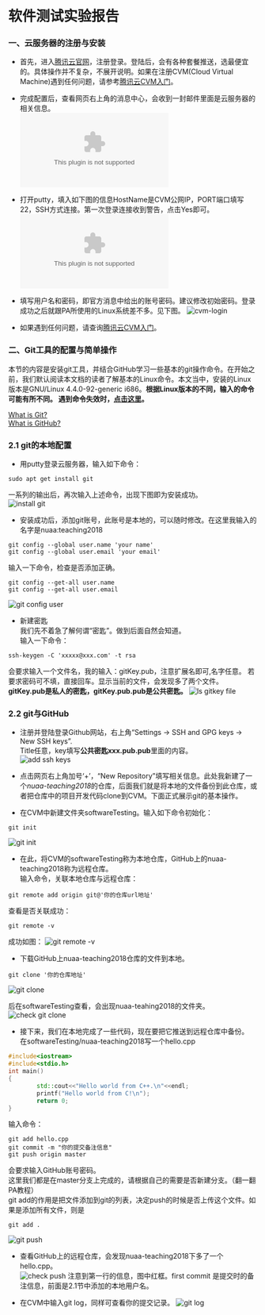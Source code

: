 # 软件测试实验报告  
### 一、云服务器的注册与安装
* 首先，进入[腾讯云官网](https://cloud.tencent.com/)，注册登录。登陆后，会有各种套餐推送，选最便宜的。具体操作并不复杂，不展开说明。如果在注册CVM(Cloud Virtual Machine)遇到任何问题，请参考[腾讯云CVM入门](https://cloud.tencent.com/product/cvm/getting-started)。

* 完成配置后，查看网页右上角的消息中心，会收到一封邮件里面是云服务器的相关信息。  
![CVM-Info](www.baidu.com)

* 打开putty，填入如下图的信息HostName是CVM公网IP，PORT端口填写22，SSH方式连接。第一次登录连接收到警告，点击Yes即可。  
![putty-login](www.baidu.com)

* 填写用户名和密码，即官方消息中给出的账号密码。建议修改初始密码。登录成功之后就跟PA所使用的Linux系统差不多。见下图。
![cvm-login]()  

* 如果遇到任何问题，请查询[腾讯云CVM入门](https://cloud.tencent.com/product/cvm/getting-started)。

### 二、Git工具的配置与简单操作  
本节的内容是安装git工具，并结合GitHub学习一些基本的git操作命令。在开始之前，我们默认阅读本文档的读者了解基本的Linux命令。本文当中，安装的Linux版本是GNU/Linux 4.4.0-92-generic i686。**根据Linux版本的不同，输入的命令可能有所不同。 遇到命令失效时，[点击这里](www.baidu.com)。**

[What is Git?](www.baidu.com)  
[What is GitHub?](www.baidu.com)  
  
### 2.1 git的本地配置
* 用putty登录云服务器，输入如下命令：
```
sudo apt get install git
```
一系列的输出后，再次输入上述命令，出现下图即为安装成功。  
![install git]()

* 安装成功后，添加git账号，此账号是本地的，可以随时修改。在这里我输入的名字是nuaa:teaching2018  
```
git config --global user.name 'your name'
git config --global user.email 'your email'   
```
输入一下命令，检查是否添加正确。
```
git config --get-all user.name
git config --get-all user.email
```
![git config user]()

* 新建密匙  
我们先不着急了解何谓“密匙”。做到后面自然会知道。  
输入一下命令：   
```
ssh-keygen -C 'xxxxx@xxx.com' -t rsa
```  
会要求输入一个文件名，我的输入：gitKey.pub，注意扩展名即可,名字任意。
若要求密码可不填，直接回车。显示当前的文件，会发现多了两个文件。
**gitKey.pub是私人的密匙，gitKey.pub.pub是公共密匙。**
![ls gitkey file]()  

### 2.2 git与GitHub   
* 注册并登陆登录Github网站，右上角“Settings -> SSH and GPG keys -> New SSH keys”.  
Title任意，key填写**公共密匙xxx.pub.pub**里面的内容。  
![add ssh keys]()

* 点击网页右上角加号‘+’，“New Repository”填写相关信息。此处我新建了一个*nuaa-teaching2018*的仓库，后面我们就是将本地的文件备份到此仓库，或者把仓库中的项目开发代码clone到CVM。下面正式展示git的基本操作。  

* 在CVM中新建文件夹softwareTesting。输入如下命令初始化：
```
git init
```  
![git init]()

* 在此，将CVM的softwareTesting称为本地仓库，GitHub上的nuaa-teaching2018称为远程仓库。  
输入命令，关联本地仓库与远程仓库：
```
git remote add origin git@'你的仓库url地址'
```  

查看是否关联成功：
```
git remote -v
```  
成功如图：
![git remote -v]()

* 下载GitHub上nuaa-teaching2018仓库的文件到本地。  
```
git clone '你的仓库地址'
```  
![git clone]()

后在softwareTesting查看，会出现nuaa-teahing2018的文件夹。
![check git clone]()

* 接下来，我们在本地完成了一些代码，现在要把它推送到远程仓库中备份。  
在softwareTesting/nuaa-teaching2018写一个hello.cpp
```C++
#include<iostream>
#include<stdio.h>
int main()
{
        std::cout<<"Hello world from C++.\n"<<endl;
        printf("Hello world from C!\n");
        return 0;
}
```  
输入命令：  
```
git add hello.cpp
git commit -m "你的提交备注信息"
git push origin master
```  
会要求输入GitHub账号密码。  
这里我们都是在master分支上完成的，请根据自己的需要是否新建分支。（翻一翻PA教程）   
git add的作用是把文件添加到git的列表，决定push的时候是否上传这个文件。如果是添加所有文件，则是
```
git add .
```

![git push]()  

* 查看GitHub上的远程仓库，会发现nuaa-teaching2018下多了一个hello.cpp。   
![check push]()
注意到第一行的信息，图中红框。first commit 是提交时的备注信息，前面是2.1节中添加的本地用户名。


* 在CVM中输入git log，同样可查看你的提交记录。
![git log]()


